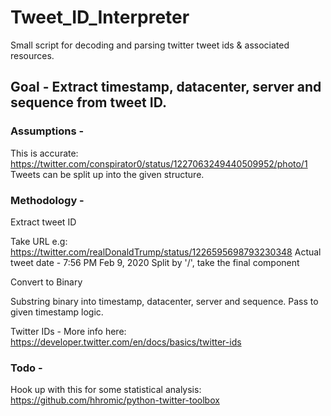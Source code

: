 # Tweet_ID_Interpreter
Small script for decoding and parsing twitter tweet ids &amp; associated resources.

## Goal - Extract timestamp, datacenter, server and sequence from tweet ID.

### Assumptions -
This is accurate: https://twitter.com/conspirator0/status/1227063249440509952/photo/1
Tweets can be split up into the given structure.

### Methodology -

   Extract tweet ID

   Take URL e.g: https://twitter.com/realDonaldTrump/status/1226595698793230348
   Actual tweet date - 7:56 PM Feb 9, 2020
   Split by '/', take the final component

   Convert to Binary

   Substring binary into timestamp, datacenter, server and sequence. Pass to given timestamp logic.

 Twitter IDs - More info here: https://developer.twitter.com/en/docs/basics/twitter-ids 

 ### Todo - 
 
 Hook up with this for some statistical analysis: https://github.com/hhromic/python-twitter-toolbox
